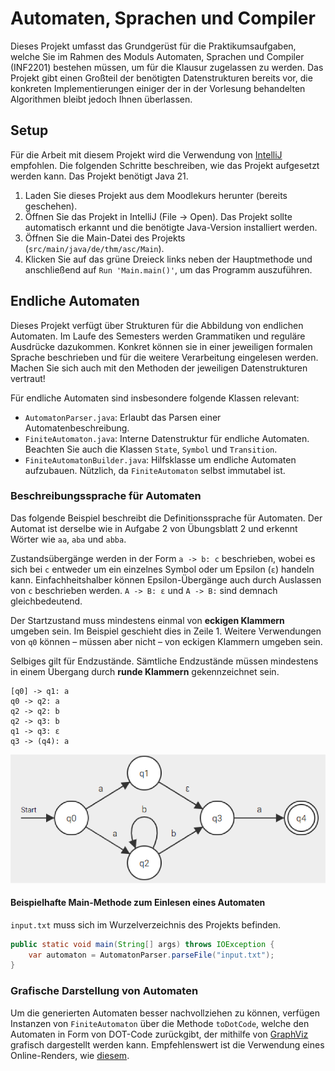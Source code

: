 # Automaten, Sprachen und Compiler

Dieses Projekt umfasst das Grundgerüst für die Praktikumsaufgaben, welche Sie im Rahmen des Moduls Automaten, Sprachen
und Compiler (INF2201) bestehen müssen, um für die Klausur zugelassen zu werden. Das Projekt gibt einen Großteil der
benötigten Datenstrukturen bereits vor, die konkreten Implementierungen einiger der in der Vorlesung behandelten Algorithmen
bleibt jedoch Ihnen überlassen.

## Setup

Für die Arbeit mit diesem Projekt wird die Verwendung von [IntelliJ](https://www.jetbrains.com/de-de/idea/download/) empfohlen.
Die folgenden Schritte beschreiben, wie das Projekt aufgesetzt werden kann. Das Projekt benötigt Java 21.

1. Laden Sie dieses Projekt aus dem Moodlekurs herunter (bereits geschehen).
2. Öffnen Sie das Projekt in IntelliJ (File → Open). Das Projekt sollte automatisch erkannt und die benötigte Java-Version installiert werden.
3. Öffnen Sie die Main-Datei des Projekts (`src/main/java/de/thm/asc/Main`).
4. Klicken Sie auf das grüne Dreieck links neben der Hauptmethode und anschließend auf `Run 'Main.main()'`, um das Programm auszuführen.

## Endliche Automaten

Dieses Projekt verfügt über Strukturen für die Abbildung von endlichen Automaten. Im Laufe des Semesters werden Grammatiken und reguläre Ausdrücke dazukommen. 
Konkret können sie in einer jeweiligen formalen Sprache beschrieben und für die weitere Verarbeitung eingelesen werden. Machen Sie sich auch mit den
Methoden der jeweiligen Datenstrukturen vertraut!

Für endliche Automaten sind insbesondere folgende Klassen relevant:
- `AutomatonParser.java`: Erlaubt das Parsen einer Automatenbeschreibung.
- `FiniteAutomaton.java`: Interne Datenstruktur für endliche Automaten. Beachten Sie auch die Klassen `State`, `Symbol` und `Transition`.
- `FiniteAutomatonBuilder.java`: Hilfsklasse um endliche Automaten aufzubauen. Nützlich, da `FiniteAutomaton` selbst immutabel ist.

### Beschreibungssprache für Automaten

Das folgende Beispiel beschreibt die Definitionssprache für Automaten. Der Automat ist derselbe wie in Aufgabe 2 von
Übungsblatt 2 und erkennt Wörter wie `aa`, `aba` und `abba`.

Zustandsübergänge werden in der Form `a -> b: c`
beschrieben, wobei es sich bei `c` entweder um ein einzelnes Symbol oder um Epsilon (`ε`) handeln kann. Einfachheitshalber
können Epsilon-Übergänge auch durch Auslassen von `c` beschrieben werden. `A -> B: ε` und `A -> B:` sind demnach gleichbedeutend.

Der Startzustand muss mindestens einmal von **eckigen Klammern** umgeben sein. Im Beispiel geschieht dies in Zeile 1. Weitere
Verwendungen von `q0` können – müssen aber nicht – von eckigen Klammern umgeben sein.

Selbiges gilt für Endzustände. Sämtliche Endzustände müssen mindestens in einem Übergang durch **runde Klammern** gekennzeichnet sein.

```
[q0] -> q1: a
q0 -> q2: a
q2 -> q2: b
q2 -> q3: b
q1 -> q3: ε
q3 -> (q4): a
```

![automat](assets/automaton.png)

#### Beispielhafte Main-Methode zum Einlesen eines Automaten

`input.txt` muss sich im Wurzelverzeichnis des Projekts befinden.

```java
public static void main(String[] args) throws IOException {
    var automaton = AutomatonParser.parseFile("input.txt");
}
```

### Grafische Darstellung von Automaten

Um die generierten Automaten besser nachvollziehen zu können, verfügen Instanzen von `FiniteAutomaton` über die Methode
`toDotCode`, welche den Automaten in Form von DOT-Code zurückgibt, der mithilfe von [GraphViz](https://graphviz.org/) grafisch dargestellt werden
kann. Empfehlenswert ist die Verwendung eines Online-Renders, wie [diesem](https://dreampuf.github.io/GraphvizOnline).